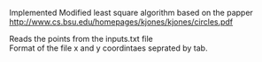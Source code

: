 
Implemented Modified least square algorithm based on the papper  
http://www.cs.bsu.edu/homepages/kjones/kjones/circles.pdf  

Reads the points from the inputs.txt file  
Format of the file x and y coordintaes seprated by tab.  


